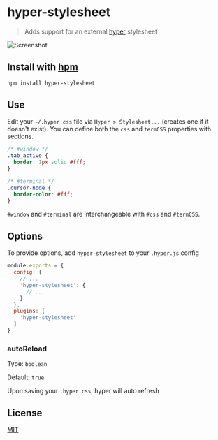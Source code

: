# hyper-stylesheet

> Adds support for an external [hyper](https://hyper.is) stylesheet

![Screenshot](https://raw.githubusercontent.com/chrisdothtml/hyper-stylesheet/master/img/screenshot.png)

## Install with [hpm](https://github.com/zeit/hpm)

```bash
hpm install hyper-stylesheet
```

## Use

Edit your `~/.hyper.css` file via `Hyper > Stylesheet...` (creates one if it doesn't exist). You can define both the `css` and `termCSS` properties with sections.

```css
/* #window */
.tab_active {
  border: 1px solid #fff;
}

/* #terminal */
.cursor-node {
  border-color: #fff;
}
```

`#window` and `#terminal` are interchangeable with `#css` and `#termCSS`.

## Options

To provide options, add `hyper-stylesheet` to your `.hyper.js` config

```js
module.exports = {
  config: {
    // ...
    'hyper-stylesheet': {
      // ...
    }
  },
  plugins: [
    'hyper-stylesheet'
  ]
}
```

### autoReload

Type: `boolean`

Default: `true`

Upon saving your `.hyper.css`, hyper will auto refresh

## License

[MIT](LICENSE)

